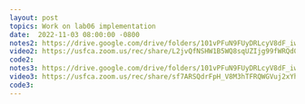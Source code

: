 ```yaml
---
layout: post
topics: Work on lab06 implementation
date:  2022-11-03 08:00:00 -0800
notes2: https://drive.google.com/drive/folders/101vPFuN9FUyDRLcyV8dF_iwteabMVgCF
video2: https://usfca.zoom.us/rec/share/L2jvQfNSHW1B5WQ8sqUZIjg99fWRQd0zc0oT0ZnWIawNdszdvYh2TNOHbdhgf1yN.BbXvnPPqjXjyzmLk
code2: 
notes3: https://drive.google.com/drive/folders/101vPFuN9FUyDRLcyV8dF_iwteabMVgCF
video3: https://usfca.zoom.us/rec/share/sf7ARSQdrFpH_V8M3hTFRQWGVuj2xYhOEAc1AAYXWZAorRHe32PmhpBERm4TOLA.Pv23-9ChwGqnUFVO 
code3: 
---
```


